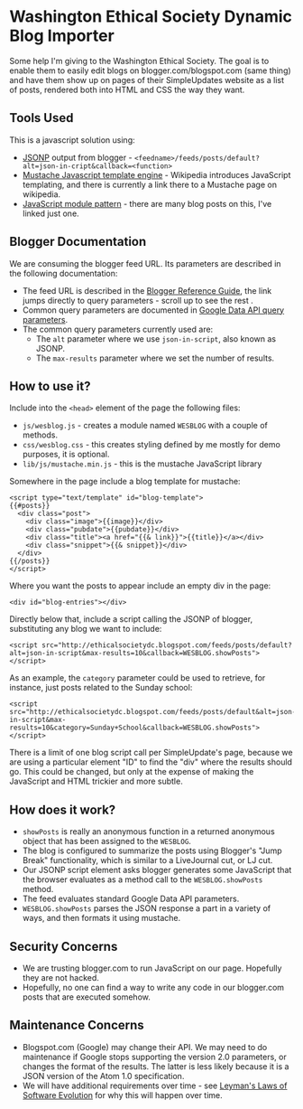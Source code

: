 # Washington Ethical Society Dynamic Blog Importer

Some help I'm giving to the Washington Ethical Society.   The goal is to enable
them to easily edit blogs on blogger.com/blogspot.com (same thing) and have
them show up on pages of their SimpleUpdates website as a list of posts,
rendered both into HTML and CSS the way they want.

## Tools Used

This is a javascript solution using:

* [JSONP](http://en.wikipedia.org/wiki/JSONP) output from blogger - `<feedname>/feeds/posts/default?alt=json-in-cript&callback=<function>`
* [Mustache Javascript template engine](http://en.wikipedia.org/wiki/JavaScript_templating) - Wikipedia introduces JavaScript templating, and there is currently a link there to a Mustache page on wikipedia.
* [JavaScript module pattern](http://toddmotto.com/mastering-the-module-pattern/) - there are many blog posts on this, I've linked just one.

## Blogger Documentation

We are consuming the blogger feed URL.  Its parameters are described in the following documentation:

* The feed URL is described in the [Blogger Reference Guide](https://developers.google.com/blogger/docs/2.0/reference#Parameters), the link jumps directly to query parameters - scroll up to see the rest .
* Common query parameters are documented in [Google Data API query parameters](https://developers.google.com/gdata/docs/2.0/reference#Queries).
* The common query parameters currently used are:
  - The `alt` parameter where we use `json-in-script`, also known as JSONP.
  - The `max-results` parameter where we set the number of results.

## How to use it?

Include into the `<head>` element of the page the following files:

* `js/wesblog.js` - creates a module named `WESBLOG` with a couple of methods.
* `css/wesblog.css` - this creates styling defined by me mostly for demo purposes, it is optional.
* `lib/js/mustache.min.js` - this is the mustache JavaScript library

Somewhere in the page include a blog template for mustache:

```
<script type="text/template" id="blog-template">
{{#posts}}
  <div class="post">
    <div class="image">{{image}}</div>
    <div class="pubdate">{{pubdate}}</div>
    <div class="title"><a href="{{& link}}">{{title}}</a></div>
    <div class="snippet">{{& snippet}}</div>
  </div>
{{/posts}}
</script>
```

Where you want the posts to appear include an empty div in the page:

```
<div id="blog-entries"></div>
```

Directly below that, include a script calling the JSONP of blogger, substituting any blog we want to include:

```
<script src="http://ethicalsocietydc.blogspot.com/feeds/posts/default?alt=json-in-script&max-results=10&callback=WESBLOG.showPosts"></script>
```

As an example, the `category` parameter could be used to retrieve, for
instance, just posts related to the Sunday school:

```
<script src="http://ethicalsocietydc.blogspot.com/feeds/posts/default&alt=json-in-script&max-results=10&category=Sunday+School&callback=WESBLOG.showPosts"></script>
```

There is a limit of one blog script call per SimpleUpdate's page, because we
are using a particular element "ID" to find the "div" where the results should
go.  This could be changed, but only at the expense of making the JavaScript
and HTML trickier and more subtle.

## How does it work?

* `showPosts` is really an anonymous function in a returned anonymous object that has been assigned to the `WESBLOG`.
* The blog is configured to summarize the posts using Blogger's "Jump Break" functionality, which is similar to a LiveJournal cut, or LJ cut.
* Our JSONP script element asks blogger generates some JavaScript that the browser evaluates as a method call to the `WESBLOG.showPosts` method.
* The feed evaluates standard Google Data API parameters.
* `WESBLOG.showPosts` parses the JSON response a part in a variety of ways, and then formats it using mustache.

## Security Concerns

* We are trusting blogger.com to run JavaScript on our page.  Hopefully they are not hacked.  
* Hopefully, no one can find a way to write any code in our blogger.com posts that are executed somehow.

## Maintenance Concerns

* Blogspot.com (Google) may change their API.  We may need to do maintenance if Google stops supporting the version 2.0 parameters, or changes the format of the results.  The latter is less likely because it is a JSON version of the Atom 1.0 specification.  
* We will have additional requirements over time - see [Leyman's Laws of Software Evolution](https://en.wikipedia.org/wiki/Lehman%27s_laws_of_software_evolution) for why this will happen over time.

